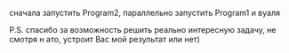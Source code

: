 сначала запустить Program2, параллельно запустить Program1 и вуаля

P.S. спасибо за возможность решить реально интересную задачу, не смотря н ато, устроит Вас мой результат или нет)
